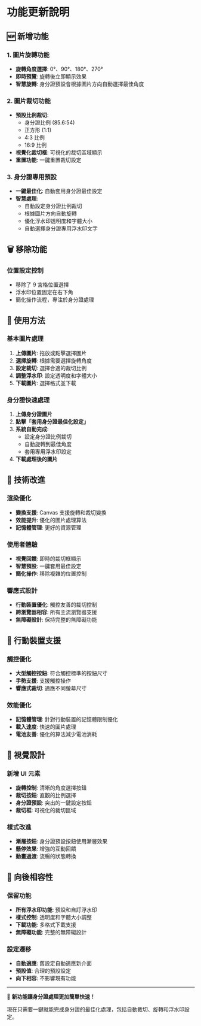 # 功能更新說明

## 🆕 新增功能

### 1. 圖片旋轉功能
- **旋轉角度選擇**: 0°、90°、180°、270°
- **即時預覽**: 旋轉後立即顯示效果
- **智慧旋轉**: 身分證預設會根據圖片方向自動選擇最佳角度

### 2. 圖片裁切功能
- **預設比例裁切**:
  - 身分證比例 (85.6:54)
  - 正方形 (1:1)
  - 4:3 比例
  - 16:9 比例
- **視覺化裁切框**: 可視化的裁切區域顯示
- **重置功能**: 一鍵重置裁切設定

### 3. 身分證專用預設
- **一鍵最佳化**: 自動套用身分證最佳設定
- **智慧處理**:
  - 自動設定身分證比例裁切
  - 根據圖片方向自動旋轉
  - 優化浮水印透明度和字體大小
  - 自動選擇身分證專用浮水印文字

## 🗑️ 移除功能

### 位置設定控制
- 移除了 9 宮格位置選擇
- 浮水印位置固定在右下角
- 簡化操作流程，專注於身分證處理

## 🎯 使用方法

### 基本圖片處理
1. **上傳圖片**: 拖放或點擊選擇圖片
2. **選擇旋轉**: 根據需要選擇旋轉角度
3. **設定裁切**: 選擇合適的裁切比例
4. **調整浮水印**: 設定透明度和字體大小
5. **下載圖片**: 選擇格式並下載

### 身分證快速處理
1. **上傳身分證圖片**
2. **點擊「套用身分證最佳化設定」**
3. **系統自動完成**:
   - 設定身分證比例裁切
   - 自動旋轉到最佳角度
   - 套用專用浮水印設定
4. **下載處理後的圖片**

## 🔧 技術改進

### 渲染優化
- **變換支援**: Canvas 支援旋轉和裁切變換
- **效能提升**: 優化的圖片處理算法
- **記憶體管理**: 更好的資源管理

### 使用者體驗
- **視覺回饋**: 即時的裁切框顯示
- **智慧預設**: 一鍵套用最佳設定
- **簡化操作**: 移除複雜的位置控制

### 響應式設計
- **行動裝置優化**: 觸控友善的裁切控制
- **跨瀏覽器相容**: 所有主流瀏覽器支援
- **無障礙設計**: 保持完整的無障礙功能

## 📱 行動裝置支援

### 觸控優化
- **大型觸控按鈕**: 符合觸控標準的按鈕尺寸
- **手勢支援**: 支援觸控操作
- **響應式裁切**: 適應不同螢幕尺寸

### 效能優化
- **記憶體管理**: 針對行動裝置的記憶體限制優化
- **載入速度**: 快速的圖片處理
- **電池友善**: 優化的算法減少電池消耗

## 🎨 視覺設計

### 新增 UI 元素
- **旋轉控制**: 清晰的角度選擇按鈕
- **裁切按鈕**: 直觀的比例選擇
- **身分證預設**: 突出的一鍵設定按鈕
- **裁切框**: 可視化的裁切區域

### 樣式改進
- **漸層按鈕**: 身分證預設按鈕使用漸層效果
- **懸停效果**: 增強的互動回饋
- **動畫過渡**: 流暢的狀態轉換

## 🔄 向後相容性

### 保留功能
- **所有浮水印功能**: 預設和自訂浮水印
- **樣式控制**: 透明度和字體大小調整
- **下載功能**: 多格式下載支援
- **無障礙功能**: 完整的無障礙設計

### 設定遷移
- **自動適應**: 舊設定自動適應新介面
- **預設值**: 合理的預設設定
- **向下相容**: 不影響現有功能

---

🎉 **新功能讓身分證處理更加簡單快速！**

現在只需要一鍵就能完成身分證的最佳化處理，包括自動裁切、旋轉和浮水印設定。